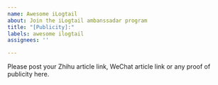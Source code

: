 ```yaml
---
name: Awesome iLogtail
about: Join the iLogtail ambanssadar program
title: "[Publicity]:"
labels: awesome ilogtail
assignees: ''

---
```


Please post your Zhihu article link, WeChat article link or any proof of publicity here.
